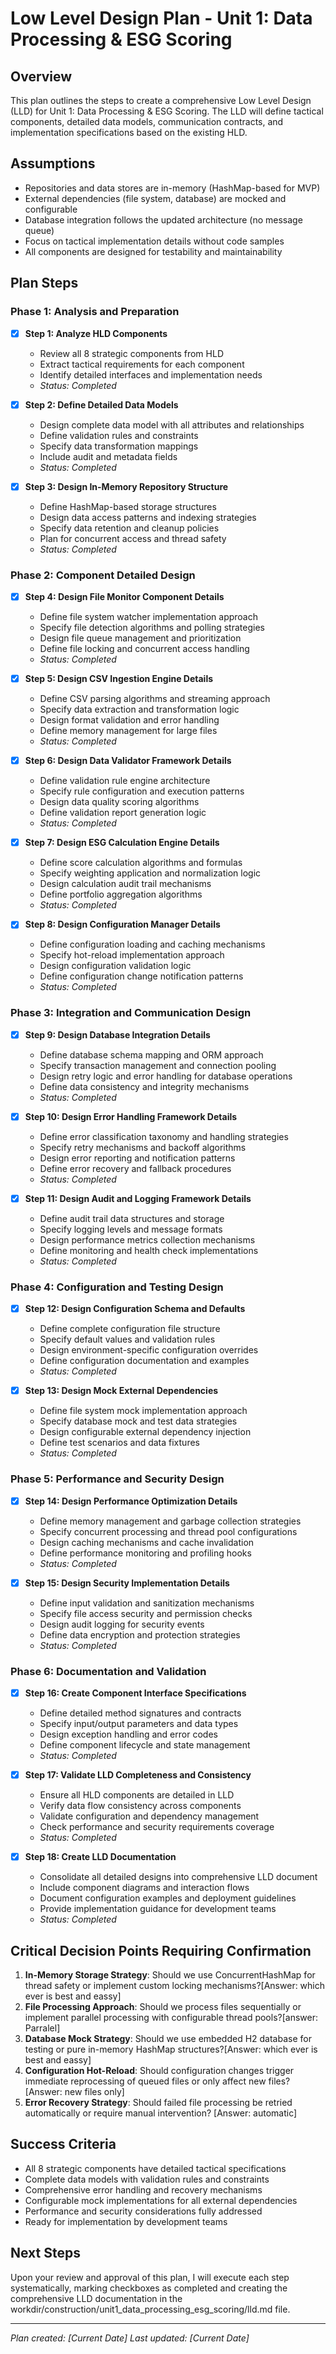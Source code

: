 # Low Level Design Plan - Unit 1: Data Processing & ESG Scoring

## Overview
This plan outlines the steps to create a comprehensive Low Level Design (LLD) for Unit 1: Data Processing & ESG Scoring. The LLD will define tactical components, detailed data models, communication contracts, and implementation specifications based on the existing HLD.

## Assumptions
- Repositories and data stores are in-memory (HashMap-based for MVP)
- External dependencies (file system, database) are mocked and configurable
- Database integration follows the updated architecture (no message queue)
- Focus on tactical implementation details without code samples
- All components are designed for testability and maintainability

## Plan Steps

### Phase 1: Analysis and Preparation
- [x] **Step 1: Analyze HLD Components**
  - Review all 8 strategic components from HLD
  - Extract tactical requirements for each component
  - Identify detailed interfaces and implementation needs
  - *Status: Completed*

- [x] **Step 2: Define Detailed Data Models**
  - Design complete data model with all attributes and relationships
  - Define validation rules and constraints
  - Specify data transformation mappings
  - Include audit and metadata fields
  - *Status: Completed*

- [x] **Step 3: Design In-Memory Repository Structure**
  - Define HashMap-based storage structures
  - Design data access patterns and indexing strategies
  - Specify data retention and cleanup policies
  - Plan for concurrent access and thread safety
  - *Status: Completed*

### Phase 2: Component Detailed Design
- [x] **Step 4: Design File Monitor Component Details**
  - Define file system watcher implementation approach
  - Specify file detection algorithms and polling strategies
  - Design file queue management and prioritization
  - Define file locking and concurrent access handling
  - *Status: Completed*

- [x] **Step 5: Design CSV Ingestion Engine Details**
  - Define CSV parsing algorithms and streaming approach
  - Specify data extraction and transformation logic
  - Design format validation and error handling
  - Define memory management for large files
  - *Status: Completed*

- [x] **Step 6: Design Data Validator Framework Details**
  - Define validation rule engine architecture
  - Specify rule configuration and execution patterns
  - Design data quality scoring algorithms
  - Define validation report generation logic
  - *Status: Completed*

- [x] **Step 7: Design ESG Calculation Engine Details**
  - Define score calculation algorithms and formulas
  - Specify weighting application and normalization logic
  - Design calculation audit trail mechanisms
  - Define portfolio aggregation algorithms
  - *Status: Completed*

- [x] **Step 8: Design Configuration Manager Details**
  - Define configuration loading and caching mechanisms
  - Specify hot-reload implementation approach
  - Design configuration validation logic
  - Define configuration change notification patterns
  - *Status: Completed*

### Phase 3: Integration and Communication Design
- [x] **Step 9: Design Database Integration Details**
  - Define database schema mapping and ORM approach
  - Specify transaction management and connection pooling
  - Design retry logic and error handling for database operations
  - Define data consistency and integrity mechanisms
  - *Status: Completed*

- [x] **Step 10: Design Error Handling Framework Details**
  - Define error classification taxonomy and handling strategies
  - Specify retry mechanisms and backoff algorithms
  - Design error reporting and notification patterns
  - Define error recovery and fallback procedures
  - *Status: Completed*

- [x] **Step 11: Design Audit and Logging Framework Details**
  - Define audit trail data structures and storage
  - Specify logging levels and message formats
  - Design performance metrics collection mechanisms
  - Define monitoring and health check implementations
  - *Status: Completed*

### Phase 4: Configuration and Testing Design
- [x] **Step 12: Design Configuration Schema and Defaults**
  - Define complete configuration file structure
  - Specify default values and validation rules
  - Design environment-specific configuration overrides
  - Define configuration documentation and examples
  - *Status: Completed*

- [x] **Step 13: Design Mock External Dependencies**
  - Define file system mock implementation approach
  - Specify database mock and test data strategies
  - Design configurable external dependency injection
  - Define test scenarios and data fixtures
  - *Status: Completed*

### Phase 5: Performance and Security Design
- [x] **Step 14: Design Performance Optimization Details**
  - Define memory management and garbage collection strategies
  - Specify concurrent processing and thread pool configurations
  - Design caching mechanisms and cache invalidation
  - Define performance monitoring and profiling hooks
  - *Status: Completed*

- [x] **Step 15: Design Security Implementation Details**
  - Define input validation and sanitization mechanisms
  - Specify file access security and permission checks
  - Design audit logging for security events
  - Define data encryption and protection strategies
  - *Status: Completed*

### Phase 6: Documentation and Validation
- [x] **Step 16: Create Component Interface Specifications**
  - Define detailed method signatures and contracts
  - Specify input/output parameters and data types
  - Design exception handling and error codes
  - Define component lifecycle and state management
  - *Status: Completed*

- [x] **Step 17: Validate LLD Completeness and Consistency**
  - Ensure all HLD components are detailed in LLD
  - Verify data flow consistency across components
  - Validate configuration and dependency management
  - Check performance and security requirements coverage
  - *Status: Completed*

- [x] **Step 18: Create LLD Documentation**
  - Consolidate all detailed designs into comprehensive LLD document
  - Include component diagrams and interaction flows
  - Document configuration examples and deployment guidelines
  - Provide implementation guidance for development teams
  - *Status: Completed*

## Critical Decision Points Requiring Confirmation
1. **In-Memory Storage Strategy**: Should we use ConcurrentHashMap for thread safety or implement custom locking mechanisms?[Answer: which ever is best and eassy]
2. **File Processing Approach**: Should we process files sequentially or implement parallel processing with configurable thread pools?[answer: Parralel]
3. **Database Mock Strategy**: Should we use embedded H2 database for testing or pure in-memory HashMap structures?[Answer: which ever is best and eassy]
4. **Configuration Hot-Reload**: Should configuration changes trigger immediate reprocessing of queued files or only affect new files? [Answer: new files only]
5. **Error Recovery Strategy**: Should failed file processing be retried automatically or require manual intervention? [Answer: automatic]

## Success Criteria
- All 8 strategic components have detailed tactical specifications
- Complete data models with validation rules and constraints
- Comprehensive error handling and recovery mechanisms
- Configurable mock implementations for all external dependencies
- Performance and security considerations fully addressed
- Ready for implementation by development teams

## Next Steps
Upon your review and approval of this plan, I will execute each step systematically, marking checkboxes as completed and creating the comprehensive LLD documentation in the workdir/construction/unit1_data_processing_esg_scoring/lld.md file.

---
*Plan created: [Current Date]*
*Last updated: [Current Date]*